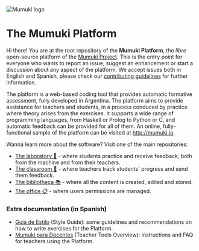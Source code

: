 ![Mumuki logo](http://mumuki.io/static/mumuki-banner-horizontal-gradient.png)
# The Mumuki Platform

Hi there! You are at the root repository of the **Mumuki Platform**, the _libre_ open-source platform of the [Mumuki Project](http://mumuki.org). This is the entry point for everyone who wants to report an issue, suggest an enhancement or start a discussion about any aspect of the platform. We accept issues both in English and Spanish, please check our [contributing guidelines](https://github.com/mumuki/mumuki-platform/blob/master/CONTRIBUTING.md) for further information.

The platform is a web-based coding tool that provides automatic formative assessment, fully developed in Argentina. The platform aims to provide assistance for teachers and students, in a process conduced by practice where theory arises from the exercises. It supports a wide range of programming languages, from Haskell or Prolog to Python or C, and automatic feedback can be provided for all of them. An online, fully-functional sample of the platform can be visited at http://mumuki.io.

Wanna learn more about the software? Visit one of the main repositories:

* [The laboratory :microscope:](https://github.com/mumuki/mumuki-atheneum) - where students practice and receive feedback, both from the machine and from their teachers.
* [The classroom :school:](https://github.com/mumuki/mumuki-classroom) - where teachers track students' progress and send them feedback.
* [The bibliotheca :books:](https://github.com/mumuki/mumuki-bibliotheca) - where all the content is created, edited and stored.
* [The office :clipboard:](https://github.com/mumuki/mumuki-office) - where users permissions are managed.

### Extra documentation (in Spanish)

* [Guía de Estilo](https://docs.google.com/document/d/1WLdeODzZgUQ43y5o_z8DGflczhiCwoqYnQw4y51oqmw) (Style Guide): some guidelines and recommendations on how to write exercises for the Platform.
* [Mumuki para Docentes](https://docs.google.com/document/d/1TP-jiZCcMbSRXJajxMK0zmdrDEmx07zE5FNEiIvVT5g) (Teacher Tools Overview): instructions and FAQ for teachers using the Platform.
